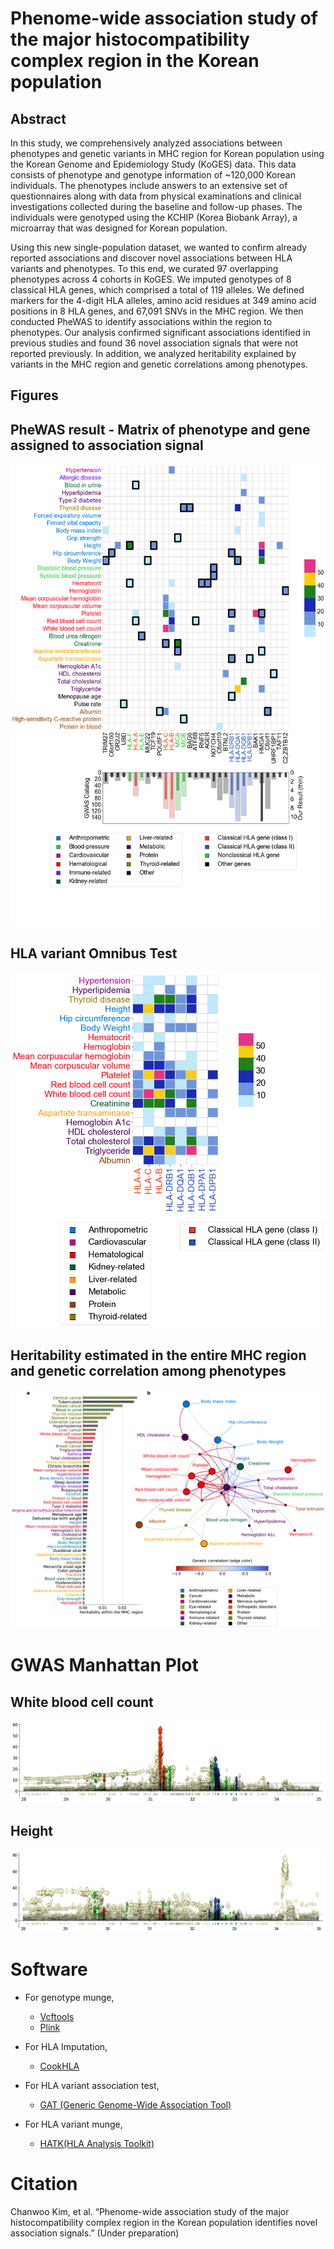 # Phenome-wide association study of the major histocompatibility complex region in the Korean population 


## Abstract

In this study, we comprehensively analyzed associations between phenotypes and genetic variants in MHC region for Korean population using the Korean Genome and Epidemiology Study (KoGES) data. This data consists of phenotype and genotype information of ~120,000 Korean individuals. The phenotypes include answers to an extensive set of questionnaires along with data from physical examinations and clinical investigations collected during the baseline and follow-up phases. The individuals were genotyped using the KCHIP (Korea Biobank Array), a microarray that was designed for Korean population. 

Using this new single-population dataset, we wanted to confirm already reported associations and discover novel associations between HLA variants and phenotypes. To this end, we curated 97 overlapping phenotypes across 4 cohorts in KoGES. We imputed genotypes of 8 classical HLA genes, which comprised a total of 119 alleles. We defined markers for the 4-digit HLA alleles, amino acid residues at 349 amino acid positions in 8 HLA genes, and 67,091 SNVs in the MHC region. We then conducted PheWAS to identify associations within the region to phenotypes. Our analysis confirmed significant associations identified in previous studies and found 36 novel association signals that were not reported previously. In addition, we analyzed heritability explained by variants in the MHC region and genetic correlations among phenotypes.


## Figures

## PheWAS result - Matrix of phenotype and gene assigned to association signal
![PheWAS](github_images/phewas.png)

## HLA variant Omnibus Test
![Omnibus](github_images/HLA_omnibus.png)

## Heritability estimated in the entire MHC region and genetic correlation among phenotypes
![h2](github_images/h2_uni_bivar.png)

# GWAS Manhattan Plot

## White blood cell count
![wbc](github_images/wbc.step_01.merge.manhattan.png)

## Height
![height](github_images/height.step_01.merge.manhattan.png)


# Software

- For genotype munge,
    - [Vcftools](http://vcftools.sourceforge.net/)
    - [Plink](www.cog-genomics.org/plink/2.0/)

- For HLA Imputation,
    - [CookHLA](https://github.com/WansonChoi/CookHLA)

- For HLA variant association test,
    - [GAT (Generic Genome-Wide Association Tool)](https://github.com/ch6845/GAT)


- For HLA variant munge,
    - [HATK(HLA Analysis Toolkit)](https://github.com/WansonChoi/HATK)

# Citation

Chanwoo Kim, et al. “Phenome-wide association study of the major histocompatibility complex region in the Korean population identifies novel association signals.” 
(Under preparation)